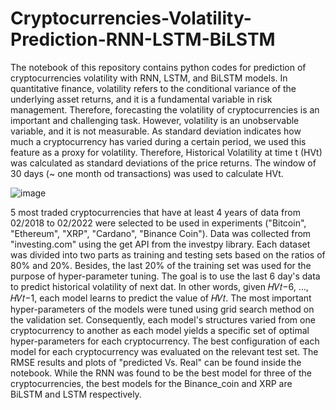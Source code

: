 # Cryptocurrencies-Volatility-Prediction-RNN-LSTM-BiLSTM

The notebook of this repository contains python codes for prediction of cryptocurrencies volatility with RNN, LSTM, and BiLSTM models.
In quantitative finance, volatility refers to the conditional variance of the underlying asset returns, and it is a fundamental variable in risk management. 
Therefore, forecasting the volatility of cryptocurrencies is an important and challenging task. 
However, volatility is an unobservable variable, and it is not measurable. As standard deviation indicates how much a
cryptocurrency has varied during a certain period, we used this feature as a proxy for volatility. Therefore, Historical
Volatility at time t (HVt) was calculated as standard deviations of the price returns. The window of 30 days (~ one month od transactions) was used to calculate HVt.

![image](https://user-images.githubusercontent.com/46126394/193378292-a82046d4-12de-4cec-8882-628d799bb6a8.png)

5 most traded cryptocurrencies that have at least 4 years of data from 02/2018 to 02/2022 were selected to be used in experiments ("Bitcoin", "Ethereum", "XRP", "Cardano", "Binance Coin"). Data was collected from "investing.com" using the get API from the investpy library.
Each dataset was divided into two parts as training and testing sets based on the ratios of 80% and 20%. Besides, the last 20% of the training set was used for the purpose of hyper-parameter tuning. The goal is to use the last 6 day's data to predict historical volatility of next dat. In other words, given 𝐻𝑉𝑡−6, …, 𝐻𝑉𝑡−1, each model learns to predict the value of 𝐻𝑉𝑡. 
The most important hyper-parameters of the models were tuned using grid search method on the validation set. Consequently, each model's structures varied from one cryptocurrency to another as each model yields a specific set of optimal hyper-parameters for each cryptocurrency. 
The best configuration of each model for each cryptocurrency was evaluated on the relevant test set. 
The RMSE results and plots of "predicted Vs. Real" can be found inside the notebook. 
While the RNN was found to be the best model for three of the cryptocurrencies, the best models for the Binance_coin and XRP are BiLSTM and LSTM respectively. 
